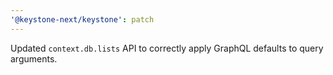 ```yaml
---
'@keystone-next/keystone': patch
---
```


Updated `context.db.lists` API to correctly apply GraphQL defaults to query arguments.
